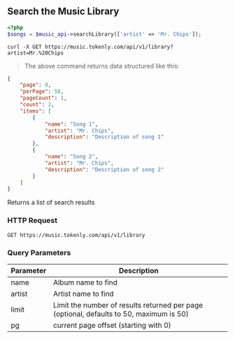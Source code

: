 ## Search the Music Library

```php
<?php
$songs = $music_api->searchLibrary(['artist' => 'Mr. Chips']);
```

```shell
curl -X GET https://music.tokenly.com/api/v1/library?artist=Mr.%20Chips
```

> The above command returns data structured like this:

```json
{
    "page": 0,
    "perPage": 50,
    "pageCount": 1,
    "count": 2,
    "items": [
        {
            "name": "Song 1",
            "artist": "Mr. Chips",
            "description": "Description of song 1"
        },
        {
            "name": "Song 2",
            "artist": "Mr. Chips",
            "description": "Description of song 2"
        }
    ]
}

```

Returns a list of search results

### HTTP Request

`GET https://music.tokenly.com/api/v1/library`


### Query Parameters

Parameter | Description
--------- | -----------
name      | Album name to find
artist    | Artist name to find
limit     | Limit the number of results returned per page (optional, defaults to 50, maximum is 50)
pg        | current page offset (starting with 0)


